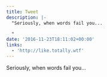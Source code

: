```yaml
---
title: Tweet
description: |-
  "Seriously, when words fail you...

  "
date: '2016-11-23T18:11:02+00:00'
links:
  - 'http://like.totally.wtf'
---
```

Seriously, when words fail you...

